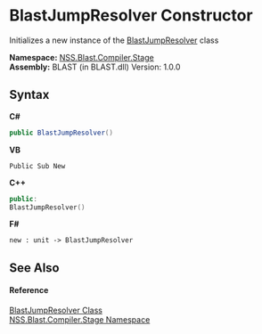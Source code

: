 # BlastJumpResolver Constructor 
 

Initializes a new instance of the <a href="3981929e-54a8-884d-c453-eedb03f40f62">BlastJumpResolver</a> class

**Namespace:**&nbsp;<a href="f44e629d-16ad-ce78-c6d1-bb239589698b">NSS.Blast.Compiler.Stage</a><br />**Assembly:**&nbsp;BLAST (in BLAST.dll) Version: 1.0.0

## Syntax

**C#**<br />
``` C#
public BlastJumpResolver()
```

**VB**<br />
``` VB
Public Sub New
```

**C++**<br />
``` C++
public:
BlastJumpResolver()
```

**F#**<br />
``` F#
new : unit -> BlastJumpResolver
```


## See Also


#### Reference
<a href="3981929e-54a8-884d-c453-eedb03f40f62">BlastJumpResolver Class</a><br /><a href="f44e629d-16ad-ce78-c6d1-bb239589698b">NSS.Blast.Compiler.Stage Namespace</a><br />